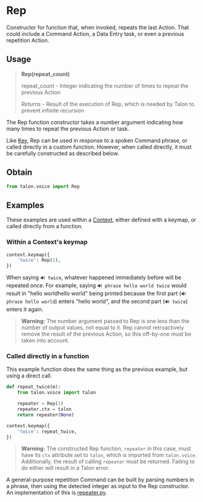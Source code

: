 # Rep

Constructor for function that, when invoked, repeats the last Action. That could include a Command Action, a Data Entry task, or even a previous repetition Action.


## Usage

> **Rep(repeat_count)**
>
> repeat_count - Integer indicating the number of times to repeat the previous Action
>
> *Returns* - Result of the execution of Rep, which is needed by Talon to prevent infinite recursion

The Rep function constructor takes a number argument indicating how many times to repeat the previous Action or task.

Like [Key](Key.md), Rep can be used in response to a spoken Command phrase, or called directly in a custom function. However, when called directly, it must be carefully constructed as described below.


## Obtain

```python
from talon.voice import Rep
```


## Examples

These examples are used within a [Context](Context.md), either defined with a keymap, or called directly from a function.

### Within a Context's keymap

```python
context.keymap({
    'twice': Rep(1),
})
```

When saying `🔊 twice`, whatever happened immediately before will be repeated once. For example, saying `🔊 phrase hello world twice` would result in "hello worldhello world" being printed because the first part (`🔊 phrase hello world`) enters "hello world", and the second part (`🔊 twice`) enters it again.

> **Warning:** The number argument passed to Rep is one less than the number of output values, not equal to it. Rep cannot retroactively remove the result of the previous Action, so this off-by-one must be taken into account.

### Called directly in a function

This example function does the same thing as the previous example, but using a direct call.

```python
def repeat_twice(m):
    from talon.voice import talon

    repeater = Rep(1)
    repeater.ctx = talon
    return repeater(None)

context.keymap({
    'twice': repeat_twice,
})
```

> **Warning:** The constructed Rep function, `repeater` in this case, must have its `ctx` attribute set to `talon`, which is imported from `talon.voice`. Additionally, the result of calling `repeater` must be returned. Failing to do either will result in a Talon error.

A general-purpose repetition Command can be built by parsing numbers in a phrase, then using the detected integer as input to the Rep constructor. An implementation of this is [repeater.py](https://github.com/dwighthouse/talonvoice-scripts/blob/master/repeater.py).